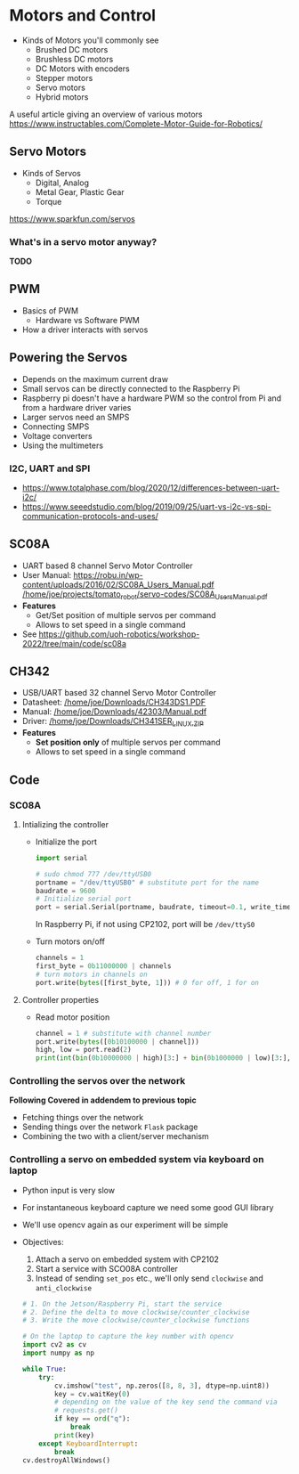 
# Motors and Control

-   Kinds of Motors you'll commonly see
    -   Brushed DC motors
    -   Brushless DC motors
    -   DC Motors with encoders
    -   Stepper motors
    -   Servo motors
    -   Hybrid motors

A useful article giving an overview of various motors <https://www.instructables.com/Complete-Motor-Guide-for-Robotics/>


<a id="org25f51b6"></a>

## Servo Motors

-   Kinds of Servos
    -   Digital, Analog
    -   Metal Gear, Plastic Gear
    -   Torque

<https://www.sparkfun.com/servos>


<a id="org43c2dcd"></a>

### What's in a servo motor anyway?

**TODO**


<a id="org9485595"></a>

## PWM

-   Basics of PWM
    -   Hardware vs Software PWM
-   How a driver interacts with servos


<a id="org0086f53"></a>

## Powering the Servos

-   Depends on the maximum current draw
-   Small servos can be directly connected to the Raspberry Pi
-   Raspberry pi doesn't have a hardware PWM so the control from Pi and from a hardware driver varies
-   Larger servos need an SMPS
-   Connecting SMPS
-   Voltage converters
-   Using the multimeters


<a id="org3c25783"></a>

### I2C, UART and SPI

-   <https://www.totalphase.com/blog/2020/12/differences-between-uart-i2c/>
-   <https://www.seeedstudio.com/blog/2019/09/25/uart-vs-i2c-vs-spi-communication-protocols-and-uses/>


<a id="org8e180cc"></a>

## SC08A

-   UART based 8 channel Servo Motor Controller
-   User Manual: <https://robu.in/wp-content/uploads/2016/02/SC08A_Users_Manual.pdf> [/home/joe/projects/tomato<sub>robot</sub>/servo-codes/SC08A<sub>Users</sub><sub>Manual.pdf</sub>](file:///home/joe/projects/tomato_robot/servo-codes/SC08A_Users_Manual.pdf)
-   **Features**
    -   Get/Set position of multiple servos per command
    -   Allows to set speed in a single command
-   See <https://github.com/uoh-robotics/workshop-2022/tree/main/code/sc08a>


<a id="org8c8ceed"></a>

## CH342

-   USB/UART based 32 channel Servo Motor Controller
-   Datasheet: [/home/joe/Downloads/CH343DS1.PDF](file:///home/joe/Downloads/CH343DS1.PDF)
-   Manual: [/home/joe/Downloads/42303/Manual.pdf](file:///home/joe/Downloads/42303/Manual.pdf)
-   Driver: [/home/joe/Downloads/CH341SER<sub>LINUX.ZIP</sub>](file:///home/joe/Downloads/CH341SER_LINUX.ZIP)
-   **Features**
    -   **Set position only** of multiple servos per command
    -   Allows to set speed in a single command


<a id="org0bb3486"></a>

## Code


<a id="org43f2180"></a>

### SC08A

1.  Intializing the controller

    -   Initialize the port
        
        ```python
        import serial
        
        # sudo chmod 777 /dev/ttyUSB0
        portname = "/dev/ttyUSB0" # substitute port for the name
        baudrate = 9600
        # Initialize serial port
        port = serial.Serial(portname, baudrate, timeout=0.1, write_timeout=0.1)
        ```
        
        In Raspberry Pi, if not using CP2102, port will be `/dev/ttyS0`
    
    -   Turn motors on/off
        
        ```python
        channels = 1
        first_byte = 0b11000000 | channels
        # turn motors in channels on
        port.write(bytes([first_byte, 1])) # 0 for off, 1 for on
        ```

2.  Controller properties

    -   Read motor position
        
        ```python
        channel = 1 # substitute with channel number
        port.write(bytes([0b10100000 | channel]))
        high, low = port.read(2)
        print(int(bin(0b10000000 | high)[3:] + bin(0b1000000 | low)[3:], 2))
        ```


<a id="orge169a34"></a>

### Controlling the servos over the network

**Following Covered in addendem to previous topic**

-   Fetching things over the network
-   Sending things over the network `Flask` package
-   Combining the two with a client/server mechanism


<a id="org82daa6b"></a>

### Controlling a servo on embedded system via keyboard on laptop

-   Python input is very slow
-   For instantaneous keyboard capture we need some good GUI library
-   We'll use opencv again as our experiment will be simple
-   Objectives:
    
    1.  Attach a servo on embedded system with CP2102
    2.  Start a service with SCO08A controller
    3.  Instead of sending `set_pos` etc., we'll only send `clockwise` and `anti_clockwise`
    
    ```python
    # 1. On the Jetson/Raspberry Pi, start the service
    # 2. Define the delta to move clockwise/counter_clockwise
    # 3. Write the move clockwise/counter_clockwise functions
    
    # On the laptop to capture the key number with opencv
    import cv2 as cv
    import numpy as np
    
    while True:
        try:
            cv.imshow("test", np.zeros([8, 8, 3], dtype=np.uint8))
            key = cv.waitKey(0)
            # depending on the value of the key send the command via
            # requests.get()
            if key == ord("q"):
                break
            print(key)
        except KeyboardInterrupt:
            break
    cv.destroyAllWindows()
    ```